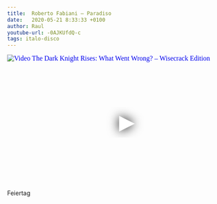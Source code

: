 ```yaml
---
title:  Roberto Fabiani ‎– Paradiso
date:   2020-05-21 8:33:33 +0100
author: Raul
youtube-url: -0AJKUfdQ-c
tags: italo-disco
---
```

<div class="video-container ">
<iframe
  width="560"
  height="315"
  src="https://www.youtube.com/embed/fMC_SczjOQQ"
  srcdoc="<style>*{padding:0;margin:0;overflow:hidden}html,body{height:100%}img,span{position:absolute;width:100%;top:0;bottom:0;margin:auto}span{height:1.5em;text-align:center;font:48px/1.5 sans-serif;color:white;text-shadow:0 0 0.5em black}</style><a href=https://www.youtube.com/embed/fMC_SczjOQQ?start=1200><img src=https://img.youtube.com/vi/fMC_SczjOQQ/hqdefault.jpg alt='Video The Dark Knight Rises: What Went Wrong? – Wisecrack Edition'><span>▶</span></a>"
  frameborder="0"
  allow="accelerometer; autoplay; encrypted-media; gyroscope; picture-in-picture"
  allowfullscreen
></iframe>
</div>

<div class="post-content-message"> 
Feiertag 
</div>